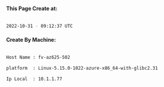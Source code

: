 
   
#### This Page Create at:

```bash

2022-10-31 - 09:12:37 UTC

```

#### Create By Machine:

```bash

Host Name : fv-az625-502

platform  : Linux-5.15.0-1022-azure-x86_64-with-glibc2.31

Ip Local  : 10.1.1.77

```

